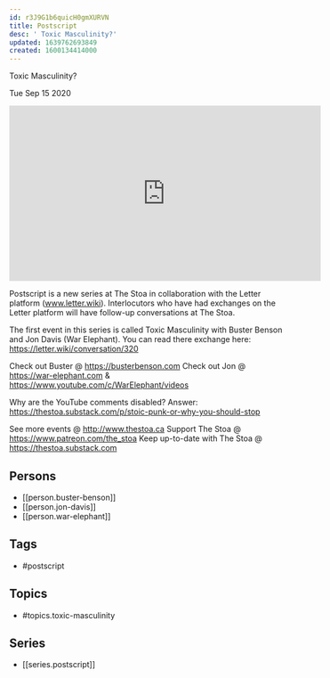 ```yaml
---
id: r3J9G1b6quicH0gmXURVN
title: Postscript
desc: ' Toxic Masculinity?'
updated: 1639762693849
created: 1600134414000
---
```



 Toxic Masculinity?

Tue Sep 15 2020

<iframe width="560" height="315" src="https://www.youtube.com/embed/LYVeVJJkbvE" title="Postscript: Toxic Masculinity? w/ Buster Benson and Jon Davis (War Elephant)" frameborder="0" allow="accelerometer; autoplay; clipboard-write; encrypted-media; gyroscope; picture-in-picture" allowfullscreen ></iframe>

Postscript is a new series at The Stoa in collaboration with the Letter platform (www.letter.wiki). Interlocutors who have had exchanges on the Letter platform will have follow-up conversations at The Stoa.

The first event in this series is called Toxic Masculinity with Buster Benson and Jon Davis (War Elephant). You can read there exchange here: https://letter.wiki/conversation/320

Check out Buster @ https://busterbenson.com
Check out Jon @ https://war-elephant.com & https://www.youtube.com/c/WarElephant/videos

Why are the YouTube comments disabled? Answer: https://thestoa.substack.com/p/stoic-punk-or-why-you-should-stop

See more events @ http://www.thestoa.ca
Support The Stoa @ https://www.patreon.com/the_stoa
Keep up-to-date with The Stoa @ https://thestoa.substack.com

## Persons

- [[person.buster-benson]]
- [[person.jon-davis]]
- [[person.war-elephant]]

## Tags

- #postscript

## Topics

- #topics.toxic-masculinity

## Series

- [[series.postscript]]

